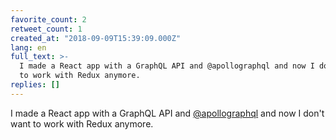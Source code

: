 ```yaml
---
favorite_count: 2
retweet_count: 1
created_at: "2018-09-09T15:39:09.000Z"
lang: en
full_text: >-
  I made a React app with a GraphQL API and @apollographql and now I don't want
  to work with Redux anymore.
replies: []
---
```


I made a React app with a GraphQL API and
[@apollographql](https://twitter.com/apollographql) and now I don't want to work
with Redux anymore.
